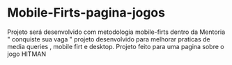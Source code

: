 # Mobile-Firts-pagina-jogos
Projeto será desenvolvido com metodologia mobile-firts dentro da Mentoria " conquiste sua vaga "
projeto desenvolvido para melhorar praticas de media queries , mobile firt e desktop.
Projeto feito para uma pagina sobre o jogo HITMAN
